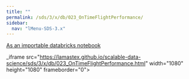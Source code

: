 ```yaml
---
title: ""
permalink: /sds/3/x/db/023_OnTimeFlightPerformance/
sidebar:
  nav: "lMenu-SDS-3.x"
---
```


[As an importable databricks notebook](https://lamastex.github.io/scalable-data-science/sds/3/x/db/023_OnTimeFlightPerformance.html)

_iframe src="https://lamastex.github.io/scalable-data-science/sds/3/x/db/023_OnTimeFlightPerformance.html" width="1080" height="1080" frameborder="0"></iframe>
